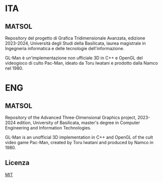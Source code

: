 # ITA

## MATSOL

Repository del progetto di Grafica Tridimensionale Avanzata, edizione 2023-2024, Università degli Studi della Basilicata, laurea magistrale in Ingegneria informatica e delle tecnologie dell'informazione.

GL-Man è un'implementazione non ufficiale 3D in C++ e OpenGL del videogioco di culto Pac-Man, ideato da Toru Iwatani e prodotto dalla Namco nel 1980.


# ENG

## MATSOL

Repository of the Advanced Three-Dimensional Graphics project, 2023-2024 edition, University of Basilicata, master's degree in Computer Engineering and Information Technologies.

GL-Man is an unofficial 3D implementation in C++ and OpenGL of the cult video game Pac-Man, created by Toru Iwatani and produced by Namco in 1980.

## Licenza

[MIT](https://choosealicense.com/licenses/mit/)
